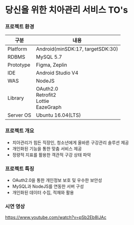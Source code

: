 # 당신을 위한 치아관리 서비스 TO's



### 프로젝트 환경

| 구분      | 내용                                               |
| --------- | -------------------------------------------------- |
| Platform  | Android(minSDK:17, targetSDK:30)                   |
| RDBMS     | MySQL 5.7                                          |
| Prototype | Figma, Zeplin                                      |
| IDE       | Android Studio V4                                  |
| WAS       | NodeJS                                             |
| Library   | OAuth2.0<br />Retrofit2<br />Lottie<br />EazeGraph |
| Server OS | Ubuntu 16.04(LTS)                                  |



### 프로젝트 개요

- 치아관리가 힘든 직장인, 청소년에게 올바른 구강관리 솔루션 제공
- 개인화된 기능을 통한 맞춤 서비스 제공
- 정량적 지표를 활용한 객관적 구강 상태 파악



### 프로젝트 특징

- OAuth2.0을 통한 개인정보 보호 및 우수한 보안성
- MySQL과 NodeJS를 연동한 서버 구성
- 개인화된 데이터 수집, 적재와 활용



### 시연 영상

https://www.youtube.com/watch?v=pSb2Eb8IJAc